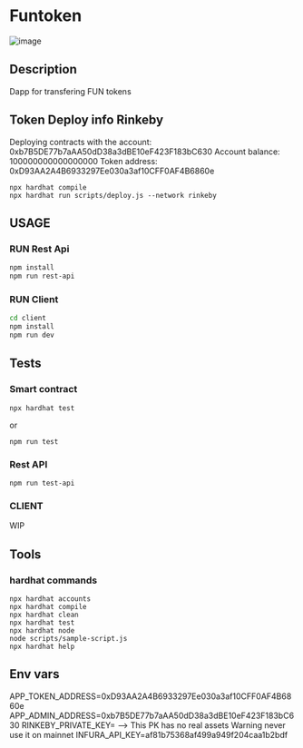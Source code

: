 # Funtoken

![image](https://user-images.githubusercontent.com/3521485/155858751-bed2f5e1-634b-41b1-80f7-75ce08ef3144.png)

## Description

Dapp for transfering FUN tokens

## Token Deploy info Rinkeby

Deploying contracts with the account: 0xb7B5DE77b7aAA50dD38a3dBE10eF423F183bC630
Account balance: 100000000000000000
Token address: 0xD93AA2A4B6933297Ee030a3af10CFF0AF4B6860e


```
npx hardhat compile
npx hardhat run scripts/deploy.js --network rinkeby
```
## USAGE

### RUN Rest Api

```sh
npm install
npm run rest-api
```
### RUN Client

```sh
cd client
npm install
npm run dev
```

## Tests

### Smart contract

```
npx hardhat test
```
or

```
npm run test
```

### Rest API

```
npm run test-api
```
### CLIENT

WIP


## Tools

### hardhat commands

```shell
npx hardhat accounts
npx hardhat compile
npx hardhat clean
npx hardhat test
npx hardhat node
node scripts/sample-script.js
npx hardhat help
```
## Env vars

APP_TOKEN_ADDRESS=0xD93AA2A4B6933297Ee030a3af10CFF0AF4B6860e
APP_ADMIN_ADDRESS=0xb7B5DE77b7aAA50dD38a3dBE10eF423F183bC630
RINKEBY_PRIVATE_KEY= --> This PK has no real assets Warning never use it on mainnet
INFURA_API_KEY=af81b75368af499a949f204caa1b2bdf
